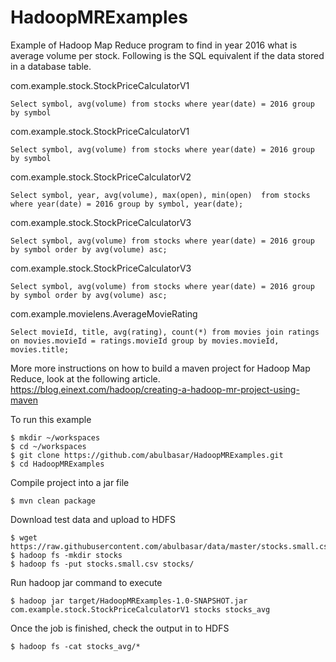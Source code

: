 # HadoopMRExamples

Example of Hadoop Map Reduce program to find in year 2016 what is average volume per stock. Following is the SQL equivalent if the data stored in a database table. 

com.example.stock.StockPriceCalculatorV1
```
Select symbol, avg(volume) from stocks where year(date) = 2016 group by symbol 
```

com.example.stock.StockPriceCalculatorV1
```
Select symbol, avg(volume) from stocks where year(date) = 2016 group by symbol 
```

com.example.stock.StockPriceCalculatorV2
```
Select symbol, year, avg(volume), max(open), min(open)  from stocks where year(date) = 2016 group by symbol, year(date);
```

com.example.stock.StockPriceCalculatorV3
```
Select symbol, avg(volume) from stocks where year(date) = 2016 group by symbol order by avg(volume) asc;
```


com.example.stock.StockPriceCalculatorV3
```
Select symbol, avg(volume) from stocks where year(date) = 2016 group by symbol order by avg(volume) asc;
```

com.example.movielens.AverageMovieRating
```
Select movieId, title, avg(rating), count(*) from movies join ratings on movies.movieId = ratings.movieId group by movies.movieId, movies.title;
```



More more instructions on how to build a maven project for Hadoop Map Reduce, look at the following article.
https://blog.einext.com/hadoop/creating-a-hadoop-mr-project-using-maven


To run this example
```
$ mkdir ~/workspaces
$ cd ~/workspaces
$ git clone https://github.com/abulbasar/HadoopMRExamples.git
$ cd HadoopMRExamples
```
Compile project into a jar file
```
$ mvn clean package
```

Download test data and upload to HDFS
```
$ wget https://raw.githubusercontent.com/abulbasar/data/master/stocks.small.csv
$ hadoop fs -mkdir stocks
$ hadoop fs -put stocks.small.csv stocks/
```
Run hadoop jar command to execute
```
$ hadoop jar target/HadoopMRExamples-1.0-SNAPSHOT.jar com.example.stock.StockPriceCalculatorV1 stocks stocks_avg
```
Once the job is finished, check the output in to HDFS
```
$ hadoop fs -cat stocks_avg/*
```
